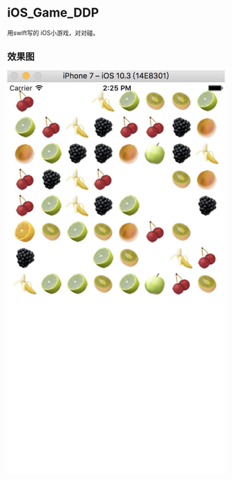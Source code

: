 # iOS_Game_DDP
用swift写的 iOS小游戏，对对碰。
## 效果图
![](https://github.com/reallin/iOS_Game_DDP/blob/master/WX20171103-142549%402x.png)

